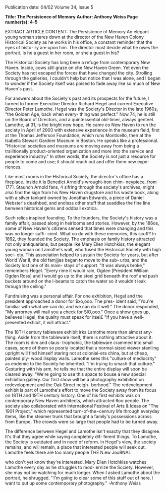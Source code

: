 Publication date: 04/02
Volume 34, Issue 5

**Title: The Persistence of Memory**
**Author: Anthony Weiss**
**Page number(s): 4-5**

EXTRACT ARTICLE CONTENT:
The Persistence of Memory 
An elegant young woman stares down at 
the director of the New Haven Colony 
Historical Society as he works in his office, 
a constant reminder that the eyes of histo-
ry are upon him. The director must decide 
what he owes the portrait. Is he a guest in 
her room, or she a guest in his? 

The Historical Society has long been a 
refuge from contemporary New 
Haven. Inside, cows still graze on 
che New Haven Green. Yet even 
the Society has not escaped the 
forces that have changed the city. 
Strolling through the galleries, I 
couldn't help but notice that I 
was alone, and I began to wonder 
if the Society itself was poised to 
fade away like so much of New 
Haven's past. 

For answers 
about 
the 
Society's past and its prospects 
for the future, I turned to former 
Executive 
Director 
Richard 
Hegel and current Executive 
Director Peter Lamothe. Hegel 
was the Society's 
Director in the late 1960s, "the 
Golden Age, back when every-
thing was perfect." Now 74, he is still on 
the Board of Directors, and a quintessential 
old-timer, always genteel. Lamothe, at 31, is 
the bright new hope. He came co New 
Haven to run the society in April of 2000 
with extensive experience in the museum 
field, first at the Thomas Jefferson 
Foundation, which runs Monticello, then 
at the Isabella Stewart Gardner Museum in 
Boston. He speaks like a professional. 
"Historical societies and museums are 
moving away from being a trailitionally 
product-oriented organization and more 
into the service and experience industry." 
In other words, the Society is not just a 
resource for people to come and use; it 
should reach out and offer them new expe-
riences. 

Like most rooms in the Historical Society, 
the director's office has a fireplace. Inside it 
is Benedict Arnold's wrought-iron chim-
neypiece, from 1771. Staunch Arnold fans, 
4 
sifring through the society's archives, might 
also find the sign from his New 
Haven drugstore and his waste book, along 
with a silver tankard owned by Jonathan 
Edwards, a piece of Daniel Webster's 
deathbed, and endless other stuff that 
suaddles the fine line berween historical 
gems and oddball exotica. 

Such relics inspired 
founding. To the founders, 
the Society's 
history was a 
family affair, passed along in heirlooms and 
stories. However, by the 186os, some of 
New Haven's citizens sensed that times 
were changing and this was no longer suffi-
cient. What co do with these memories, 
this scuff? In 1862, they founded the 
Society. The emphasis on family history 
attracted not only antiquarians, but people 
like Mary Ellen Hotchkiss, the elegant 
young woman on Lamothe's wall, who 
fused the Historical Society with high soci-
ety. This association helped to sustain the 
Society for years, but after World War II, 
the old famjjjes began to move to the sub-
urbs, and the Society lost one of its main-
stays of support. "It was always broke," 
remembers Hegel. "Every rime it would 
rain, Ogden [President William Ogden 
Ross] and I would go up to the steel grid 
beneath the roof and push buckets around 
on the I-beams to catch the water so it 
wouldn't leak through the ceiling." 

Fundraising was a personal affair. For 
one exhibition, Hegel and the president 
approached a donor for $xo,ooo. The pres-
ident said, "You're familiar with what we 
can do, and we can do it well." The donor 
responded, "My arrorney will mail you a 
check for SIO,ooo." Once a show goes up, 
believes Hegel, the quality must speak for 
itsel£ "If you have a well-presented exhibit, 
it will attract." 

The 18TH century tableware exhibit 
irks Lamothe more than almost any-
thing. Aside from the tableware 
itself, there is nothing attractive 
about it. The room is dim and claus-
trophobic, the tableware crammed 
into small cases, some of them so 
poorly located that a normal-sized 
viewer staniling upright will find 
himself staring not at colonial-era 
china, but at cheap, painted ply-
wood ilisplay walls. Lamothe sees 
this "culture of mediocrity" as 
endemic to the Society he inherited. 
"I'm trying to smash that culture." 
Gesturing with his arm, he tells 
me that the entire display will soon 
be cleared away. "We're going to use 
this space to bouse a new special 
exhibition gallery. Our first show 
will be a photography exhibition on 
redevelopment and the Oak Street neigh-
borhood." The redevelopment exhibit is 
part of Lamothe's effort to move the 
Society away from its focus on 18TH and 
19TH century history. One of his first 
exhibits was on contemporary New Haven 
architects, which attracted 6oo people. The 
society 
also 
collaborated 
with 
International Festival of Arts & Ideas on 
"The 1901 Project," which represented 
turn-of-the~cenrury life through everyday 
items, like the steamer trunk that brought 
a family's possessions across from Europe. 
The crowds were so large that people had 
to be turned away. 

The difference berween Hegel and 
Lamothe isn't exactly that they disagree. It's 
that they agree while saying completely dif-
ferent things. To Lamothe, the Society is 
outdated and in need of reform. In Hegel's 
view, the society remains, and will remain, 
a place that interested people will seek out. 
Lamothe feels there are too many people 
THE N.ew JouRNAL 


who don't yet know they're interested. 
Mary 
Ellen 
Hotchkiss 
watches 
Lamothe every day as he struggles to mod-
ernize the Society. However, she may not 
be watching for much longer. When I 
asked Lamothe about the portrait, he 
shrugged. ''I'm going to clear some of this 
stuff out of here. I want to put up some 
contemporary photography." 
-Anthony Weiss